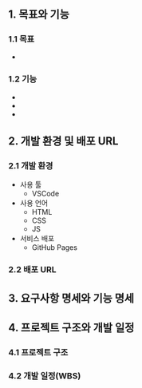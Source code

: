 # 

## 1. 목표와 기능

### 1.1 목표

- 

### 1.2 기능

- 
- 
- 

## 2. 개발 환경 및 배포 URL

### 2.1 개발 환경
- 사용 툴
    - VSCode
- 사용 언어
    - HTML
    - CSS
    - JS
- 서비스 배포
    - GitHub Pages

### 2.2 배포 URL


## 3. 요구사항 명세와 기능 명세

## 4. 프로젝트 구조와 개발 일정

### 4.1 프로젝트 구조

### 4.2 개발 일정(WBS)
